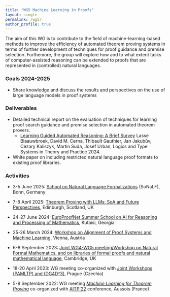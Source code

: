 ```yaml
---
title: "WG5 Machine Learning in Proofs"
layout: single
permalink: /wg5/
author_profile: true
---
```


The aim of this WG is to contribute to the field of machine-learning-based
methods to improve the efficiency of automated theorem proving systems in terms
of further development of techniques for proof guidance and premise selection.
Furthemore, the group will explore how and to what extent tasks of
computer-assisted reasoning can be extended to proofs that are represented in
(controlled) natural languages.
### Goals 2024-2025
-  Share knowledge and discuss the results and perspectives on the use of large language models in proof systems
### Deliverables
-  Detailed technical report on the evaluation of techniques for learning proof search
guidance and premise selection in automated theorem provers.
    - [Learning Guided Automated Reasoning: A Brief Survey](https://link.springer.com/chapter/10.1007/978-3-031-61716-4_4) Lasse Blaauwbroek, David M. Cerna, Thibault Gauthier, Jan Jakubův, Cezary Kaliszyk, Martin Suda, Josef Urban, Logics and Type Systems in Theory and Practice 2024.
- White paper on including restricted natural language proof formats to existing proof libraries. 
### Activities
- 3-5 June 2025: [School on Natural Language Formalizations](https://naproche.github.io/school/) (SoNaLF), Bonn, Germany
- 7-8 April 2025: [Theorem Proving with LLMs: SoA and Future Perspectives](/wg5-edinburgh25), Edinburgh, Scotland, UK
- 24-27 June 2024: [EuroProofNet Summer School on AI for Reasoning and Processing of Mathematics](/Kutaisi24), Kutaisi, Georgia
- 25-26 March 2024: [Workshop on Alignment of Proof Systems and Machine Learning](/wg5-vienna24), Vienna, Austria
- 6-8 September 2023: [Joint WG4-WG5 meeting/Workshop on Natural Formal Mathematics, and on libraries of formal proofs and natural mathematical language](../cambridge-2023), Cambridge, UK

- 18-20 April 2023: WG meeting co-organized  with [Joint Workshops (PAMLTP) and (DG4D^3)](/Prague23), Prague (Czechia)

- 5-8 September 2022: WG meeting [*Machine Learning for Theorem Proving*](/wg5-aitp22) co-organized with [AITP'22](http://aitp-conference.org/2022/) conference, Aussois (France)
